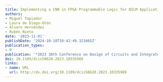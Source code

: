 ```yaml
---
title: Implementing a CNN in FPGA Programmable Logic for NILM Application
authors:
- Miguel Tapiador
- Laura de Diego-Otón
- Álvaro Hernández
- Rubén Nieto
date: '2023-11-01'
publishDate: '2024-10-18T10:42:49.321665Z'
publication_types:
- 0
publication: '*2023 38th Conference on Design of Circuits and Integrated Systems (DCIS)*'
doi: 10.1109/dcis58620.2023.10335989
links:
- name: URL
  url: http://dx.doi.org/10.1109/dcis58620.2023.10335989
---
```

